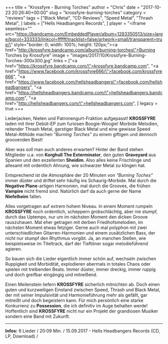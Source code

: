 +++
title = "Krossfyre - Burning Torches"
author = "Chris"
date = "2017-10-23 20:26:40+00:00"
slug = "krossfyre-burning-torches"
category = "reviews"
tags = ["Black Metal", "CD-Reviews", "Speed Metal", "Thrash Metal", ]
labels = ["Hells Headbangers Records", ]
player = "<iframe seamless=\"\" src=\"https://bandcamp.com/EmbeddedPlayer/album=1283350513/size=large/bgcol=333333/linkcol=ffffff/tracklist=false/artwork=small/transparent=true/\" style=\"border: 0; width: 100%; height: 120px;\"><a href=\"http://krossfyre.bandcamp.com/album/burning-torches\">Burning Torches by Krossfyre</a></iframe>"
image = "images/2017/10/Krossfyre-Burning-Torches-300x300.jpg"
links = ["<a href=\"https://krossfyre.bandcamp.com/\">krossfyre.bandcamp.com</a>", "<a href=\"https://www.facebook.com/krossfyre666/\">facebook.com/krossfyre666</a>", "<a href=\"https://www.facebook.com/hellsheadbangers\">facebook.com/hellsheadbangers</a>", "<a href=\"https://hellsheadbangers.bandcamp.com/\">hellsheadbangers.bandcamp.com</a>", "<a href=\"http://hellsheadbangers.com/\">hellsheadbangers.com</a>", ]
legacy = true
+++

Lederjacken, Nieten und Patronengurt-Fraktion aufgepasst! **KROSSFYRE** laden mit ihrer Debüt-EP zum furiosen Boogie-Woogie! Morbide Melodien, reitender Thrash Metal, garstiger Black Metal und eine gewisse Speed Metal-Attitüde machen _"Burning Torches"_ zu einem giftigen und dennoch groovenden Biest!

Aber was soll man auch anderes erwarten? Hinter der Band stehen Mitglieder u.a. von **Korghull The Exterminator**, den guten **Graveyard** aus Spanien und den exzellenten **Sheidim**. Also alles keine Frischlinge und allesamt mit ordentlich Ahnung, wie schwarzer Metal zu klingen hat.

Entsprechend ist die Atmosphäre der 20 Minuten von _"Burning Toches"_ immer düster und driftet sehr häufig ins Schaurig-Morbide. Mal durch die **Negative Plane**-artigen Harmonien, mal durch die Grooves, die frühen **Vampire** nicht fremd sind. Natürlich darf da auch gerne der Name **Niefelheim** fallen.

Alles vorgetragen auf extrem hohem Niveau. In einem Moment rumpeln **KROSSFYRE** noch ordentlich, scheppern grobschlächtig, aber nie stumpf, durch das Uptempo, nur um im nächsten Moment den dicken Groove rauszuhauen. Mal eher getragen mit derben Friedhofsmelodien, im nächsten Moment etwas fetziger. Gerne auch mal polyphon mit zwei unterschiedlichen Gitarren-Harmonien und einem zusätzlichen Bass, der nicht nur stumpf den Rhythmus vorgibt. Ja, an manchen Stellen, wie beispielsweise im Titeltrack, darf der Tieftöner sogar melodieführend agieren.

So bauen sich die Lieder eigentlich immer schön auf, wechseln zwischen Ruppigkeit und Morbidität, explodieren abermals in totales Chaos oder spielen mit treibenden Beats. Immer düster, immer dreckig, immer ruppig und doch greifbar eingängig und mitreißend.

Einen Meilenstein liefern **KROSSFYRE** sicherlich mitnichten ab. Doch einen guten und kurzweiligen Einstand zwischen Speed, Thrash und Black Metal, der mit seiner Impulsivität und Harmonieführung mehr als gefällt, gar mitreißt und doch begeistern kann. Für mich persönlich eine starke Konkurrenz zu **Possession**, die ich definitiv im Auge behalten werde! Hoffentlich sind **KROSSFYRE** nicht nur ein Projekt der grandiosen Musiker sondern eine Band mit Zukunft.





---
**Infos:**
6 Lieder / 20:09 Min. / 
15.09.2017 - Hells Headbangers Records (CD, LP, Download) / 
